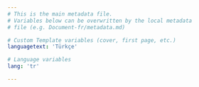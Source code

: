 ```yaml
---
# This is the main metadata file.
# Variables below can be overwritten by the local metadata
# file (e.g. Document-fr/metadata.md)

# Custom Template variables (cover, first page, etc.)
languagetext: 'Türkçe'

# Language variables
lang: 'tr'

---
```


